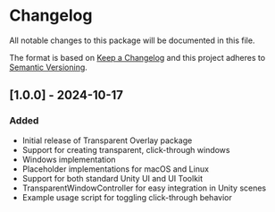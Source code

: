 # Changelog

All notable changes to this package will be documented in this file.

The format is based on [Keep a Changelog](http://keepachangelog.com/en/1.0.0/)
and this project adheres to [Semantic Versioning](http://semver.org/spec/v2.0.0.html).

## [1.0.0] - 2024-10-17

### Added

- Initial release of Transparent Overlay package
- Support for creating transparent, click-through windows
- Windows implementation
- Placeholder implementations for macOS and Linux
- Support for both standard Unity UI and UI Toolkit
- TransparentWindowController for easy integration in Unity scenes
- Example usage script for toggling click-through behavior
